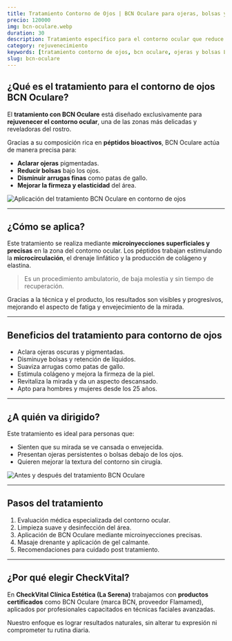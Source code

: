 ```yaml
---
title: Tratamiento Contorno de Ojos | BCN Oculare para ojeras, bolsas y arrugas
precio: 120000
img: bcn-oculare.webp
duration: 30
description: Tratamiento específico para el contorno ocular que reduce ojeras, bolsas y arrugas finas. Mejora microcirculación, firmeza y revitaliza la mirada. Ideal para hombres y mujeres con signos de fatiga.
category: rejuvenecimiento
keywords: [tratamiento contorno de ojos, bcn oculare, ojeras y bolsas La Serena, mirada rejuvenecida, arrugas contorno ocular, péptidos mirada descansada, estética CheckVital]
slug: bcn-oculare
---
```


## ¿Qué es el tratamiento para el contorno de ojos BCN Oculare?

<div class="flex flex-col md:flex-row gap-8 items-start my-8">

  <!-- Texto original -->
  <div class="w-full md:w-1/2 text-base text-gray-800 space-y-4">
    <p>
      El <strong>tratamiento con BCN Oculare</strong> está diseñado exclusivamente para <strong>rejuvenecer el contorno ocular</strong>, una de las zonas más delicadas y reveladoras del rostro.
    </p>
    <p>
      Gracias a su composición rica en <strong>péptidos bioactivos</strong>, BCN Oculare actúa de manera precisa para:
    </p>
    <ul class="list-disc pl-5 space-y-2">
      <li><strong>Aclarar ojeras</strong> pigmentadas.</li>
      <li><strong>Reducir bolsas</strong> bajo los ojos.</li>
      <li><strong>Disminuir arrugas finas</strong> como patas de gallo.</li>
      <li><strong>Mejorar la firmeza y elasticidad</strong> del área.</li>
    </ul>
  </div>

  <!-- Imagen -->
  <div class="w-full md:w-1/2">
    <img 
      src="/oculare.webp" 
      alt="Aplicación del tratamiento BCN Oculare en contorno de ojos" 
      class="w-full aspect-[4/3] object-cover rounded-2xl shadow-lg"
    />
  </div>
</div>

---

## ¿Cómo se aplica?

<p class="text-base text-gray-800">
  Este tratamiento se realiza mediante <strong>microinyecciones superficiales y precisas</strong> en la zona del contorno ocular. Los péptidos trabajan estimulando la <strong>microcirculación</strong>, el drenaje linfático y la producción de colágeno y elastina.
</p>

<blockquote class="text-gray-600 italic border-l-4 border-primary pl-4 my-4">
  Es un procedimiento ambulatorio, de baja molestia y sin tiempo de recuperación.
</blockquote>

<p class="text-base text-gray-800">
  Gracias a la técnica y el producto, los resultados son visibles y progresivos, mejorando el aspecto de fatiga y envejecimiento de la mirada.
</p>

---

## Beneficios del tratamiento para contorno de ojos

<ul class="list-disc pl-5 space-y-2 text-base text-gray-800">
  <li>Aclara ojeras oscuras y pigmentadas.</li>
  <li>Disminuye bolsas y retención de líquidos.</li>
  <li>Suaviza arrugas como patas de gallo.</li>
  <li>Estimula colágeno y mejora la firmeza de la piel.</li>
  <li>Revitaliza la mirada y da un aspecto descansado.</li>
  <li>Apto para hombres y mujeres desde los 25 años.</li>
</ul>

---

## ¿A quién va dirigido?

<div class="flex flex-col md:flex-row gap-8 items-start my-8">

  <!-- Texto -->
  <div class="w-full md:w-1/2 text-base text-gray-800 space-y-4">
    <p class="font-medium">
      Este tratamiento es ideal para personas que:
    </p>
    <ul class="list-disc pl-5 space-y-2">
      <li>Sienten que su mirada se ve cansada o envejecida.</li>
      <li>Presentan ojeras persistentes o bolsas debajo de los ojos.</li>
      <li>Quieren mejorar la textura del contorno sin cirugía.</li>
    </ul>
  </div>

  <!-- Imagen -->
  <div class="w-full md:w-1/2">
    <img 
      src="/bcn2.webp" 
      alt="Antes y después del tratamiento BCN Oculare" 
      class="w-full aspect-[4/3] object-cover rounded-2xl shadow-lg"
    />
  </div>
</div>

---

## Pasos del tratamiento

<ol class="list-decimal pl-5 space-y-2 text-base text-gray-800">
  <li>Evaluación médica especializada del contorno ocular.</li>
  <li>Limpieza suave y desinfección del área.</li>
  <li>Aplicación de BCN Oculare mediante microinyecciones precisas.</li>
  <li>Masaje drenante y aplicación de gel calmante.</li>
  <li>Recomendaciones para cuidado post tratamiento.</li>
</ol>

---

## ¿Por qué elegir CheckVital?

<p class="text-base text-gray-800">
  En <strong>CheckVital Clínica Estética (La Serena)</strong> trabajamos con <strong>productos certificados</strong> como BCN Oculare (marca BCN, proveedor Flamamed), aplicados por profesionales capacitados en técnicas faciales avanzadas.
</p>

<p class="text-base text-gray-800 mt-4">
  Nuestro enfoque es lograr resultados naturales, sin alterar tu expresión ni comprometer tu rutina diaria.
</p>
